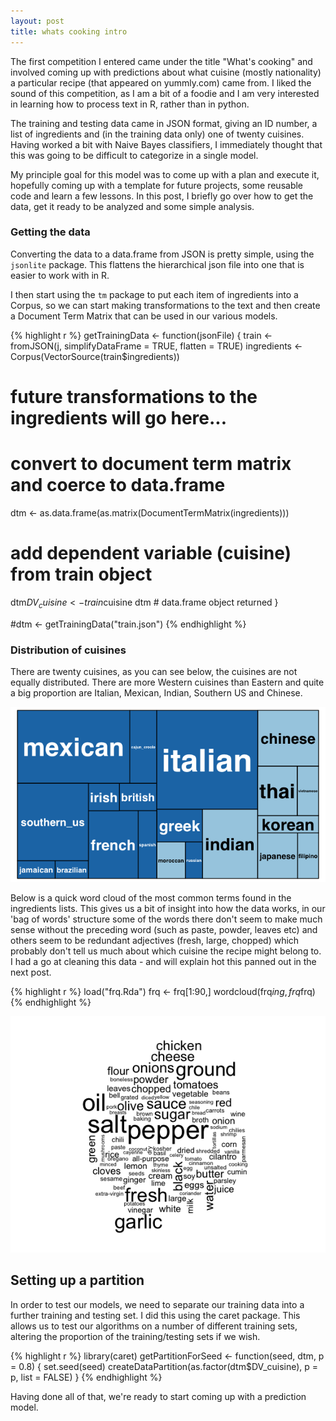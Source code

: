 ```yaml
---
layout: post
title: whats cooking intro
---
```


The first competition I entered came under the title "What's cooking" and involved
coming up with predictions about what cuisine (mostly nationality) a particular 
recipe (that appeared on yummly.com) came from. I liked the sound of this 
competition, as I am a bit of a foodie and I am very interested in learning how 
to process text in R, rather than in python. 

The training and testing data came in JSON format, giving an ID number, a list 
of ingredients and (in the training data only) one of twenty cuisines. Having 
worked a bit with Naive Bayes classifiers, I immediately thought that this was
going to be difficult to categorize in a single model.

My principle goal for this model was to come up with a plan and execute it, 
hopefully coming up with a template for future projects, some reusable code and
learn a few lessons. In this post, I briefly go over how to get the data, get it ready
to be analyzed and some simple analysis.

### Getting the data

Converting the data to a data.frame from JSON is pretty simple, using the `jsonlite`
package. This flattens the hierarchical json file into one that is easier to work
with in R. 

I then start using the `tm` package to put each item of ingredients into a Corpus, 
so we can start making transformations to the text and then create a Document 
Term Matrix that can be used in our various models.


{% highlight r %}
getTrainingData <- function(jsonFile) {
  train <- fromJSON(j, simplifyDataFrame = TRUE, flatten = TRUE)
  ingredients <- Corpus(VectorSource(train$ingredients))
  # future transformations to the ingredients will go here...
  
  #  convert to document term matrix and coerce to data.frame
  dtm <- as.data.frame(as.matrix(DocumentTermMatrix(ingredients)))
  # add dependent variable (cuisine) from train object
  dtm$DV_cuisine <- train$cuisine
  dtm # data.frame object returned
}

#dtm <- getTrainingData("train.json")
{% endhighlight %}



### Distribution of cuisines

There are twenty cuisines, as you can see below, the cuisines are not equally 
distributed. There are more Western cuisines than Eastern and quite a big 
proportion are Italian, Mexican, Indian, Southern US and Chinese.


![plot of chunk treemap](/figure/treemap-1.png) 

Below is a quick word cloud of the most common terms found in the ingredients lists. 
This gives us a bit of insight into how the data works, in our 'bag of words' structure
some of the words there don't seem to make much sense without the preceding word 
(such as paste, powder, leaves etc) and others seem to be redundant adjectives (fresh,
large, chopped) which probably don't tell us much about which cuisine the recipe might
belong to. I had a go at cleaning this data - and will explain hot this panned out in the next post.


{% highlight r %}
load("frq.Rda")
frq <- frq[1:90,]
wordcloud(frq$ing, frq$frq)
{% endhighlight %}

![plot of chunk wordcloud](/figure/wordcloud-1.png) 

## Setting up a partition

In order to test our models, we need to separate our training data into a further
training and testing set. I did this using the caret package. This allows us to test our algorithms on a number of different training sets, altering the proportion of the 
training/testing sets if we wish.


{% highlight r %}
library(caret)
getPartitionForSeed <- function(seed, dtm, p = 0.8) {
    set.seed(seed)
    createDataPartition(as.factor(dtm$DV_cuisine), p = p, list = FALSE)
}
{% endhighlight %}

Having done all of that, we're ready to start coming up with a prediction model.

